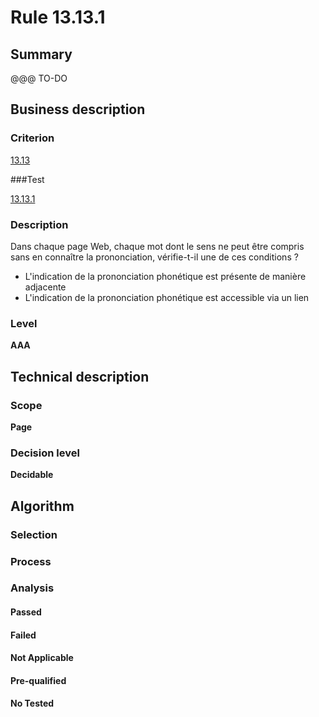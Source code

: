 # Rule 13.13.1

## Summary

@@@ TO-DO

## Business description

### Criterion

[13.13](http://references.modernisation.gouv.fr/sites/default/files/RGAA3_RC2-1/referentiel_technique.htm#crit-13-13)

###Test

[13.13.1](http://references.modernisation.gouv.fr/sites/default/files/RGAA3_RC2-1/referentiel_technique.htm#test-13-13-1)

### Description

Dans chaque page Web, chaque mot dont le sens ne peut &ecirc;tre compris sans en conna&icirc;tre la prononciation, v&eacute;rifie-t-il une de ces conditions ? 
 
 *  L'indication de la prononciation phon&eacute;tique est pr&eacute;sente de mani&egrave;re adjacente 
 *  L'indication de la prononciation phon&eacute;tique est accessible via un lien 


### Level

**AAA**

## Technical description

### Scope

**Page**

### Decision level

**Decidable**

## Algorithm

### Selection

### Process

### Analysis

#### Passed

#### Failed

#### Not Applicable

#### Pre-qualified

#### No Tested 






